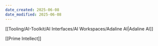 ```yaml
---
date_created: 2025-06-08
date_modified: 2025-06-08
---
```


[[Tooling/AI-Toolkit/AI Interfaces/AI Workspaces/Adaline AI|Adaline AI]]

[[Prime Intellect]]
